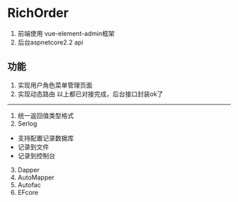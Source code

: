 # RichOrder 
1. 前端使用 vue-element-admin框架 
2. 后台aspnetcore2.2 api
## 功能
1. 实现用户角色菜单管理页面
2. 实现动态路由
以上都已对接完成，后台接口封装ok了
* * *
1. 统一返回值类型格式
2. Serlog
  * 支持配置记录数据库
  * 记录到文件
  * 记录到控制台
3. Dapper
4. AutoMapper
5. Autofac
6. EFcore
